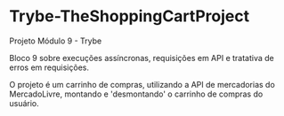 # Trybe-TheShoppingCartProject
Projeto Módulo 9 - Trybe

Bloco 9 sobre execuções assíncronas, requisições em API e tratativa de erros em requisições.

O projeto é um carrinho de compras, utilizando a API de mercadorias do MercadoLivre, montando e 'desmontando' o carrinho de compras do usuário.
